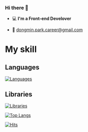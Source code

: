 ### Hi there 👋


- 💻 **I'm a Front-end Develover**

- 📮  dongmin.park.career@gmail.com
<!-- - 🎢 [**Dongmin's Instagram ...🧷**](https://www.instagram.com/dmm_0877/) -->

<!-- 
- 📋 [**Dongmin's portfolio(JavaScript)...🧷**](https://drive.google.com/file/d/1AT-zajnqm42UdFBREqTzMQ1v4iXecHwB/view?usp=sharing)

- 📋 [**Dongmin's portfolio(java)..🧷**](https://drive.google.com/file/d/1SSwC7guHt3PMnnA_xrj9G1fphxcNihFZ/view?usp=sharing)
 
 <div style="display:flex">
<img src="https://img.shields.io/badge/Next.js-000000?style=for-the-badge&logo=Next.js&logoColor=white">
<img src="https://img.shields.io/badge/Flutter-02569B?style=for-the-badge&logo=Flutter&logoColor=white">
  </div> -->
 
 
# My skill
## Languages 
[![Languages](https://skillicons.dev/icons?i=js,ts,dart,graphql,kotlin,nodejs,ruby,php)](https://github.com/dongmin7208)

## Libraries
[![Libraries](https://skillicons.dev/icons?i=nextjs,react,flutter,vue,express,spring,rails,laravel)](https://github.com/dongmin7208)

[![Top Langs](https://github-readme-stats.vercel.app/api/top-langs/?username=dongmin7208&hide_border=true&theme=algolia&hide=java&layout=compact)](https://github.com/anuraghazra/github-readme-stats)


[![Hits](https://hits.seeyoufarm.com/api/count/incr/badge.svg?url=https%3A%2F%2Fgithub.com%2Fdongmin7208&count_bg=%2379C83D&title_bg=%231950D7&icon=react.svg&icon_color=%23E7E7E7&title=hits&edge_flat=false)](https://hits.seeyoufarm.com)



